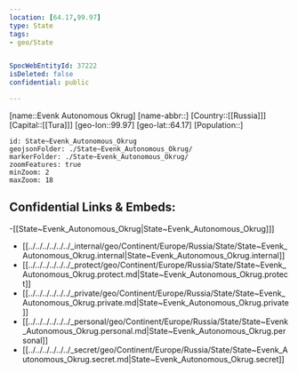 ```yaml
---
location: [64.17,99.97]
type: State
tags:
- geo/State


SpocWebEntityId: 37222
isDeleted: false
confidential: public

---
```

[name::Evenk Autonomous Okrug]
[name-abbr::]
[Country::[[Russia]]]
[Capital::[[Tura]]]
[geo-lon::99.97]
[geo-lat::64.17]
[Population::]



```leaflet
id: State~Evenk_Autonomous_Okrug
geojsonFolder: ./State~Evenk_Autonomous_Okrug/
markerFolder: ./State~Evenk_Autonomous_Okrug/
zoomFeatures: true 
minZoom: 2 
maxZoom: 18
```


## Confidential Links & Embeds: 
-[[State~Evenk_Autonomous_Okrug|State~Evenk_Autonomous_Okrug]]] 
- [[../../../../../../_internal/geo/Continent/Europe/Russia/State/State~Evenk_Autonomous_Okrug.internal|State~Evenk_Autonomous_Okrug.internal]] 
- [[../../../../../../_protect/geo/Continent/Europe/Russia/State/State~Evenk_Autonomous_Okrug.protect.md|State~Evenk_Autonomous_Okrug.protect]] 
- [[../../../../../../_private/geo/Continent/Europe/Russia/State/State~Evenk_Autonomous_Okrug.private.md|State~Evenk_Autonomous_Okrug.private]] 
- [[../../../../../../_personal/geo/Continent/Europe/Russia/State/State~Evenk_Autonomous_Okrug.personal.md|State~Evenk_Autonomous_Okrug.personal]] 
- [[../../../../../../_secret/geo/Continent/Europe/Russia/State/State~Evenk_Autonomous_Okrug.secret.md|State~Evenk_Autonomous_Okrug.secret]] 
